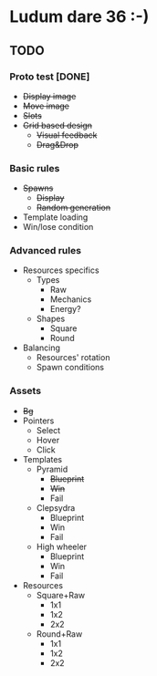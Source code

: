 # Ludum dare 36 :-)

## TODO

### Proto test [DONE]

* ~~Display image~~
* ~~Move image~~
* ~~Slots~~
* ~~Grid based design~~
  * ~~Visual feedback~~
  * ~~Drag&Drop~~

### Basic rules

* ~~Spawns~~
  * ~~Display~~
  * ~~Random generation~~
* Template loading
* Win/lose condition

### Advanced rules

* Resources specifics
  * Types
    * Raw
    * Mechanics
    * Energy?
  * Shapes
    * Square
    * Round
* Balancing
  * Resources' rotation
  * Spawn conditions

### Assets

* ~~Bg~~
* Pointers
  * Select
  * Hover
  * Click
* Templates
  * Pyramid
    * ~~Blueprint~~
    * ~~Win~~
    * Fail
  * Clepsydra
    * Blueprint
    * Win
    * Fail
  * High wheeler
    * Blueprint
    * Win
    * Fail
* Resources
  * Square+Raw
    * 1x1
    * 1x2
    * 2x2
  * Round+Raw
    * 1x1
    * 1x2
    * 2x2
